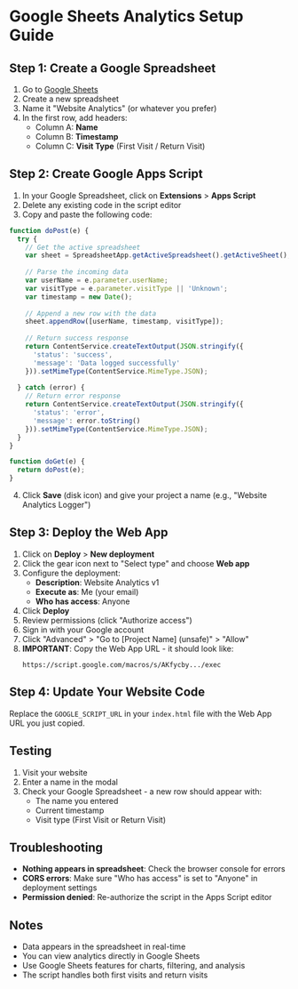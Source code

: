 # Google Sheets Analytics Setup Guide

## Step 1: Create a Google Spreadsheet

1. Go to [Google Sheets](https://sheets.google.com)
2. Create a new spreadsheet
3. Name it "Website Analytics" (or whatever you prefer)
4. In the first row, add headers:
   - Column A: **Name**
   - Column B: **Timestamp**
   - Column C: **Visit Type** (First Visit / Return Visit)

## Step 2: Create Google Apps Script

1. In your Google Spreadsheet, click on **Extensions** > **Apps Script**
2. Delete any existing code in the script editor
3. Copy and paste the following code:

```javascript
function doPost(e) {
  try {
    // Get the active spreadsheet
    var sheet = SpreadsheetApp.getActiveSpreadsheet().getActiveSheet();
    
    // Parse the incoming data
    var userName = e.parameter.userName;
    var visitType = e.parameter.visitType || 'Unknown';
    var timestamp = new Date();
    
    // Append a new row with the data
    sheet.appendRow([userName, timestamp, visitType]);
    
    // Return success response
    return ContentService.createTextOutput(JSON.stringify({
      'status': 'success',
      'message': 'Data logged successfully'
    })).setMimeType(ContentService.MimeType.JSON);
    
  } catch (error) {
    // Return error response
    return ContentService.createTextOutput(JSON.stringify({
      'status': 'error',
      'message': error.toString()
    })).setMimeType(ContentService.MimeType.JSON);
  }
}

function doGet(e) {
  return doPost(e);
}
```

4. Click **Save** (disk icon) and give your project a name (e.g., "Website Analytics Logger")

## Step 3: Deploy the Web App

1. Click on **Deploy** > **New deployment**
2. Click the gear icon next to "Select type" and choose **Web app**
3. Configure the deployment:
   - **Description**: Website Analytics v1
   - **Execute as**: Me (your email)
   - **Who has access**: Anyone
4. Click **Deploy**
5. Review permissions (click "Authorize access")
6. Sign in with your Google account
7. Click "Advanced" > "Go to [Project Name] (unsafe)" > "Allow"
8. **IMPORTANT**: Copy the Web App URL - it should look like:
   ```
   https://script.google.com/macros/s/AKfycby.../exec
   ```

## Step 4: Update Your Website Code

Replace the `GOOGLE_SCRIPT_URL` in your `index.html` file with the Web App URL you just copied.

## Testing

1. Visit your website
2. Enter a name in the modal
3. Check your Google Spreadsheet - a new row should appear with:
   - The name you entered
   - Current timestamp
   - Visit type (First Visit or Return Visit)

## Troubleshooting

- **Nothing appears in spreadsheet**: Check the browser console for errors
- **CORS errors**: Make sure "Who has access" is set to "Anyone" in deployment settings
- **Permission denied**: Re-authorize the script in the Apps Script editor

## Notes

- Data appears in the spreadsheet in real-time
- You can view analytics directly in Google Sheets
- Use Google Sheets features for charts, filtering, and analysis
- The script handles both first visits and return visits

